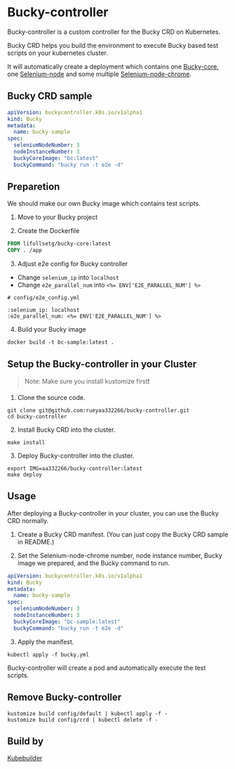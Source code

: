 # Bucky-controller
Bucky-controller is a custom controller for the Bucky CRD on Kubernetes.

Bucky CRD helps you build the environment to execute Bucky based test scripts on your kubernetes cluster.

It will automatically create a deployment which contains one [Bucky-core]((https://github.com/lifull-dev/bucky-core)), one [Selenium-node](https://hub.docker.com/r/selenium/hub) and some multiple [Selenium-node-chrome](https://hub.docker.com/r/selenium/node-chrome).

## Bucky CRD sample
```yaml
apiVersion: buckycontroller.k8s.io/v1alpha1
kind: Bucky
metadata:
  name: bucky-sample
spec:
  seleniumNodeNumber: 3
  nodeInstanceNumber: 3
  buckyCoreImage: "bc:latest"
  buckyCommand: "bucky run -t e2e -d"
```

## Preparetion
We should make our own Bucky image which contains test scripts.

1. Move to your Bucky project

2. Create the Dockerfile
```Dockerfile
FROM lifullsetg/bucky-core:latest
COPY . /app
```

3. Adjust e2e config for Bucky controller
 - Change `selenium_ip` into `localhost`
 - Change `e2e_parallel_num` into `<%= ENV['E2E_PARALLEL_NUM'] %>`
```
# config/e2e_config.yml

:selenium_ip: localhost
:e2e_parallel_num: <%= ENV['E2E_PARALLEL_NUM'] %>
```

4. Build your Bucky image
```
docker build -t bc-sample:latest .
```


## Setup the Bucky-controller in your Cluster

> Note: Make sure you install kustomize first❗

1. Clone the source code.
```
git clone git@github.com:rueyaa332266/bucky-controller.git
cd bucky-controller
```

2. Install Bucky CRD into the cluster.
```
make install
```

3. Deploy Bucky-controller into the cluster.
```
export IMG=aa332266/bucky-controller:latest
make deploy
```

## Usage
After deploying a Bucky-controller in your cluster, you can use the Bucky CRD normally.

1. Create a Bucky CRD manifest. (You can just copy the Bucky CRD sample in README.)

2. Set the Selenium-node-chrome number, node instance number, Bucky image we prepared, and the Bucky command to run.
```yaml
apiVersion: buckycontroller.k8s.io/v1alpha1
kind: Bucky
metadata:
  name: bucky-sample
spec:
  seleniumNodeNumber: 3
  nodeInstanceNumber: 3
  buckyCoreImage: "bc-sample:latest"
  buckyCommand: "bucky run -t e2e -d"
```

3. Apply the manifest.
```
kubectl apply -f bucky.yml
```

Bucky-controller will create a pod and automatically execute the test scripts.

## Remove Bucky-controller
```
kustomize build config/default | kubectl apply -f -
kustomize build config/crd | kubectl delete -f -
```

## Build by
[Kubebuilder](https://github.com/kubernetes-sigs/kubebuilder)

